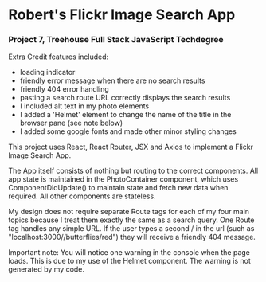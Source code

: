 # Robert's Flickr Image Search App
### Project 7, Treehouse Full Stack JavaScript Techdegree

Extra Credit features included:
- loading indicator
- friendly error message when there are no search results
- friendly 404 error handling
- pasting a search route URL correctly displays the search results
- I included alt text in my photo elements
- I added a 'Helmet' element to change the name of the title in the browser pane (see note below)
- I added some google fonts and made other minor styling changes

This project uses React, React Router, JSX and Axios to implement a Flickr Image Search App.

The App itself consists of nothing but routing to the correct components. All app state is maintained in the PhotoContainer component, which uses ComponentDidUpdate() to maintain state and fetch new data when required. All other components are stateless.

My design does not require separate Route tags for each of my four main topics because I treat them exactly the same as a search query. One Route tag handles any simple URL. If the user types a second / in the url (such as "localhost:3000//butterflies/red") they will receive a friendly 404 message.

Important note: You will notice one warning in the console when the page loads. This is due to my use of the Helmet
component. The warning is not generated by my code. 